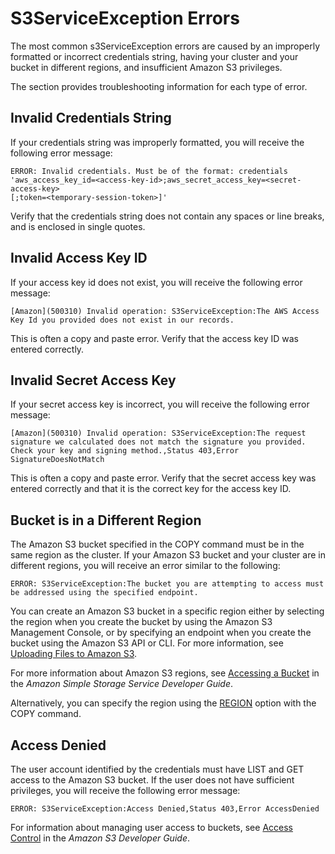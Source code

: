 # S3ServiceException Errors<a name="s3serviceexception-error"></a>

The most common s3ServiceException errors are caused by an improperly formatted or incorrect credentials string, having your cluster and your bucket in different regions, and insufficient Amazon S3 privileges\.

The section provides troubleshooting information for each type of error\.

## Invalid Credentials String<a name="invalid-credentials-string-error"></a>

If your credentials string was improperly formatted, you will receive the following error message: 

```
ERROR: Invalid credentials. Must be of the format: credentials 
'aws_access_key_id=<access-key-id>;aws_secret_access_key=<secret-access-key>
[;token=<temporary-session-token>]'
```

Verify that the credentials string does not contain any spaces or line breaks, and is enclosed in single quotes\. 

## Invalid Access Key ID<a name="invalid-access-key-id-error"></a>

If your access key id does not exist, you will receive the following error message: 

```
[Amazon](500310) Invalid operation: S3ServiceException:The AWS Access Key Id you provided does not exist in our records.
```

This is often a copy and paste error\. Verify that the access key ID was entered correctly\. 

## Invalid Secret Access Key<a name="invalid-secret-access-key-error"></a>

If your secret access key is incorrect, you will receive the following error message: 

```
[Amazon](500310) Invalid operation: S3ServiceException:The request signature we calculated does not match the signature you provided. 
Check your key and signing method.,Status 403,Error SignatureDoesNotMatch
```

This is often a copy and paste error\. Verify that the secret access key was entered correctly and that it is the correct key for the access key ID\.

## Bucket is in a Different Region<a name="bucket-in-different-region"></a>

The Amazon S3 bucket specified in the COPY command must be in the same region as the cluster\. If your Amazon S3 bucket and your cluster are in different regions, you will receive an error similar to the following: 

```
ERROR: S3ServiceException:The bucket you are attempting to access must be addressed using the specified endpoint.
```

You can create an Amazon S3 bucket in a specific region either by selecting the region when you create the bucket by using the Amazon S3 Management Console, or by specifying an endpoint when you create the bucket using the Amazon S3 API or CLI\. For more information, see [Uploading Files to Amazon S3](t_uploading-data-to-S3.md)\.

For more information about Amazon S3 regions, see [Accessing a Bucket](http://docs.aws.amazon.com/AmazonS3/latest/dev/UsingBucket.html#access-bucket-intro) in the *Amazon Simple Storage Service Developer Guide*\.

Alternatively, you can specify the region using the [REGION](copy-parameters-data-source-s3.md#copy-region) option with the COPY command\.

## Access Denied<a name="s3-access-denied-error"></a>

The user account identified by the credentials must have LIST and GET access to the Amazon S3 bucket\. If the user does not have sufficient privileges, you will receive the following error message:

```
ERROR: S3ServiceException:Access Denied,Status 403,Error AccessDenied
```

For information about managing user access to buckets, see [Access Control](http://docs.aws.amazon.com/AmazonS3/latest/dev/UsingAuthAccess.html) in the *Amazon S3 Developer Guide*\.